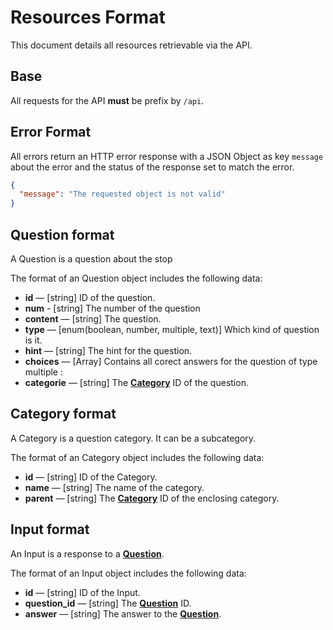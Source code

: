 # Resources Format

This document details all resources retrievable via the API.

## Base

All requests for the API **must** be prefix by `/api`.

## Error Format

All errors return an HTTP error response with a JSON Object as key `message` about the error and the status of the response set to match the error.

```json
{
  "message": "The requested object is not valid"
}
```

## Question format

A Question is a question about the stop

The format of an Question object includes the following data:

- **id** — [string] ID of the question.
- **num** - [string] The number of the question
- **content** — [string] The question.
- **type** — [enum(boolean, number, multiple, text)] Which kind of question is it.
- **hint** — [string] The hint for the question.
- **choices** — [Array<string>] Contains all corect answers for the question of type multiple :
- **categorie** — [string] The **[Category][]** ID of the question.

## Category format

A Category is a question category. It can be a subcategory.

The format of an Category object includes the following data:

- **id** — [string] ID of the Category.
- **name** — [string] The name of the category.
- **parent** — [string] The **[Category][]** ID of the enclosing category.

## Input format

An Input is a response to a **[Question][]**.

The format of an Input object includes the following data:

- **id** — [string] ID of the Input.
- **question_id** — [string] The **[Question][]** ID.
- **answer** — [string] The answer to the **[Question][]**.

[question]: ./formats.md#question-format
[category]: ./formats.md#category-format
[input]: ./formats.md#input-format
